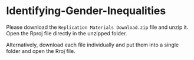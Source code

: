 # Identifying-Gender-Inequalities

Please download the `Replication Materials Download.zip` file and unzip it. Open the Rproj file directly in the unzipped folder. 

Alternatively, download each file individually and put them into a single folder and open the Rroj file.
